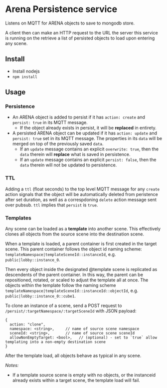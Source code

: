 # Arena Persistence service

Listens on MQTT for ARENA objects to save to mongodb store.

A client then can make an HTTP request to the URL the server this service is running on the retrieve a list of
persisted objects to load upon entering any scene.


## Install

- Install nodejs
- `npm install`

## Usage

### Persistence

- An ARENA object is added to persist if it has `action: create` and  `persist: true`  in its MQTT message.
  - If the object already exists in persist, it will be **replaced** in entirety.
- A persisted ARENA object can be updated if it has `action: update`  and `persist: true` set in its MQTT message. The
   properties in its `data` will be merged on top of the previously saved `data`.
    - If an `update` message contains an explicit `overwrite: true`, then the `data` therein will **replace** what is saved in persistence.
    - If an `update` message contains an explicit `persist: false`, then the `data` therein will not be updated to persistence.

### TTL
Adding a `ttl` (float seconds) to the top level MQTT message for any `create` action signals that the object
will be automatically deleted from peristence after set duration, as well as a correspdoning `delete` action message
sent over pubsub. `ttl` implies that `persist` is `true`.

### Templates

Any scene can be loaded as a **template** into another scene. This effectively clones all objects from the
source scene into the destination scene.

When a template is loaded, a parent container is first created in the target scene. This parent container follows the
object id naming scheme: `templateNamespace|templateSceneId::instanceId`, e.g. `public|lobby::instance_0`.

Then every object inside the designated @template scene is replicated as descendents of the parent container. In this
way, the parent can be repositioned, rotated, or scaled to adjust the template all at once.  The objects within
the template follow the naming scheme `templateNamespace|templateSceneId::instanceId::objectId`, e.g. `public|lobby::instance_0::cube1`.

To clone an instance of a scene, send a POST request to `/persist/:targetNamespace/:targetSceneId` with JSON payload:

```
{
  action: "clone",
  namespace: <string>,     // name of source scene namespace
  sceneId: <string>,       // name of source scene sceneId
  allowNonEmptyTarget: <bool>,   // (optional) - set to `true` allow templating into a non-empty destination scene
}
```

After the template load, all objects behave as typical in any scene.

*Notes:*

- If a template source scene is empty with no objects, or the instanceid already exists within a target scene, the template
load will fail.
